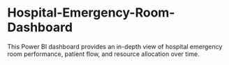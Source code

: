 # Hospital-Emergency-Room-Dashboard
This Power BI dashboard provides an in-depth view of hospital emergency room performance, patient flow, and resource allocation over time.
